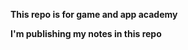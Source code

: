 <p><b>This repo is for game and app academy</b> </p>
<p><b>I'm publishing my notes in this repo</b></p>

